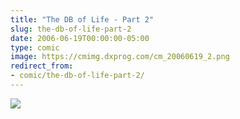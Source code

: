 ```yaml
---
title: "The DB of Life - Part 2"
slug: the-db-of-life-part-2
date: 2006-06-19T00:00:00-05:00
type: comic
image: https://cmimg.dxprog.com/cm_20060619_2.png
redirect_from:
- comic/the-db-of-life-part-2/
---
```

[![](https://cmimg.dxprog.com/cm_20060619_2.png)](https://cmimg.dxprog.com/cm_20060619_2.png)



